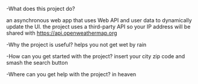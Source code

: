 -What does this project do?

an asynchronous web app that uses Web API and user data to dynamically update the UI.
the project uses a third-party API so 
your IP address will be shared with https://api.openweathermap.org

-Why the project is useful?
helps you not get wet by rain


-How can you get started with the project?
insert your city zip code and smash the search button


-Where can you get help with the project?
in heaven